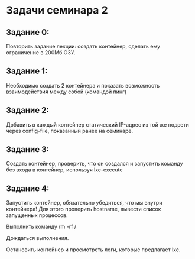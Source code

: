 # Задачи семинара 2

## Задание 0:

Повторить задание лекции: создать контейнер, сделать ему ограничение в 200Мб ОЗУ.

## Задание 1:

Необходимо создать 2 контейнера и показать возможность взаимодействия между собой (командой пинг)

## Задание 2:

Добавить в каждый контейнер статический IP-адрес из той же подсети через config-file, показанный ранее на семинаре.

## Задание 3:

Создать контейнер, проверить, что он создался и запустить команду без входа в контейнер, используя lxc-execute

## Задание 4:

Запустить контейнер, обязательно убедиться, что мы внутри контейнера! Для этого проверить hostname, вывести список запущенных процессов.

Выполнить команду rm -rf /

Дождаться выполнения.

Остановить контейнер и просмотреть логи, которые предлагает lxc.


